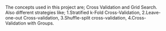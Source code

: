 The concepts used in this project are; Cross Validation and Grid Search. Also different strategies like; 1.Stratified k-Fold Cross-Validation, 2.Leave-one-out Cross-validation, 3.Shuffle-split cross-validation, 4.Cross-Validation with Groups.
